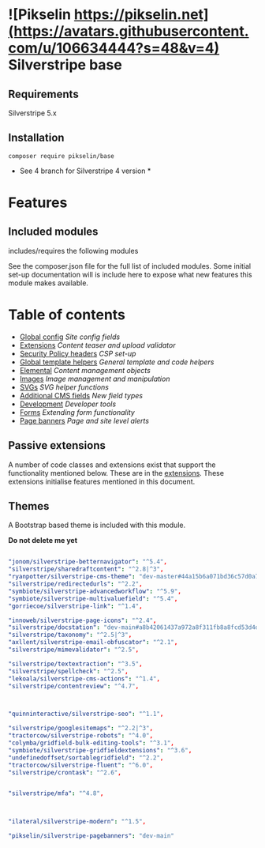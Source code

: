 # ![Pikselin https://pikselin.net](https://avatars.githubusercontent.com/u/106634444?s=48&v=4) Silverstripe base

## Requirements

Silverstripe 5.x

## Installation

    composer require pikselin/base

* See 4 branch for Silverstripe 4 version *

# Features

## Included modules
includes/requires the following modules

See the composer.json file for the full list of included modules. Some initial set-up documentation will is include here to expose what new features this module makes available.

# Table of contents

- [Global config](docs/globalconfig.md) *Site config fields*
- [Extensions](docs/extensions.md) *Content teaser and upload validator*
- [Security Policy headers](docs/csp.md) *CSP set-up*
- [Global template helpers](docs/helpers.md) *General template and code helpers*
- [Elemental](docs/elemental.md) *Content management objects*
- [Images](docs/images.md) *Image management and manipulation*
- [SVGs](docs/svg.md) *SVG helper functions*
- [Additional CMS fields](docs/fields.md) *New field types*
- [Development](docs/development.md) *Developer tools*
- [Forms](docs/forms.md) *Extending form functionality*
- [Page banners](https://github.com/Pikselin/silverstripe-pagebanners) *Page and site level alerts*

## Passive extensions

A number of code classes and extensions exist that support the functionality mentioned below. These are in the [extensions](../extensions/). These extensions initialise features mentioned in this document.

## Themes

A Bootstrap based theme is included with this module.

**Do not delete me yet**
```yaml

"jonom/silverstripe-betternavigator": "^5.4",
"silverstripe/sharedraftcontent": "^2.8|^3",
"ryanpotter/silverstripe-cms-theme": "dev-master#44a15b6a071bd36c57d0a72ecb0e3d141e5a86d0",
"silverstripe/redirectedurls": "^2.2",
"symbiote/silverstripe-advancedworkflow": "^5.9",
"symbiote/silverstripe-multivaluefield": "^5.4",
"gorriecoe/silverstripe-link": "^1.4",

"innoweb/silverstripe-page-icons": "^2.4",
"silverstripe/docstation": "dev-main#a8b42061437a972a8f311fb8a8fcd53d4dde092b",
"silverstripe/taxonomy": "^2.5|^3",
"axllent/silverstripe-email-obfuscator": "^2.1",
"silverstripe/mimevalidator": "^2.5",

"silverstripe/textextraction": "^3.5",
"silverstripe/spellcheck": "^2.5",
"lekoala/silverstripe-cms-actions": "^1.4",
"silverstripe/contentreview": "^4.7",



"quinninteractive/silverstripe-seo": "^1.1",

"silverstripe/googlesitemaps": "^2.2|^3",
"tractorcow/silverstripe-robots": "^4.0",
"colymba/gridfield-bulk-editing-tools": "^3.1",
"symbiote/silverstripe-gridfieldextensions": "^3.6",
"undefinedoffset/sortablegridfield": "^2.2",
"tractorcow/silverstripe-fluent": "^6.0",
"silverstripe/crontask": "^2.6",


"silverstripe/mfa": "^4.8",



"ilateral/silverstripe-modern": "^1.5",

"pikselin/silverstripe-pagebanners": "dev-main"

```
